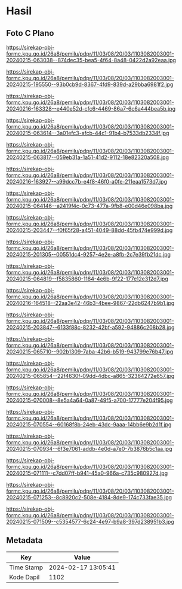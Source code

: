 # Hasil

## Foto C Plano

https://sirekap-obj-formc.kpu.go.id/26a8/pemilu/pdpr/11/03/08/20/03/1103082003001-20240215-063038--874dec35-bea5-4f64-8a48-0422d2a92eaa.jpg

https://sirekap-obj-formc.kpu.go.id/26a8/pemilu/pdpr/11/03/08/20/03/1103082003001-20240215-195550--93b0cb9d-8367-4fd9-839d-a29bba6981f2.jpg

https://sirekap-obj-formc.kpu.go.id/26a8/pemilu/pdpr/11/03/08/20/03/1103082003001-20240216-163328--e440e52d-cfc6-4469-86a7-6c6a444bea5b.jpg

https://sirekap-obj-formc.kpu.go.id/26a8/pemilu/pdpr/11/03/08/20/03/1103082003001-20240215-063614--3a01efc3-afcb-44c1-91b4-b7533db2334f.jpg

https://sirekap-obj-formc.kpu.go.id/26a8/pemilu/pdpr/11/03/08/20/03/1103082003001-20240215-063817--059eb31a-1a51-41d2-9112-18e82320a508.jpg

https://sirekap-obj-formc.kpu.go.id/26a8/pemilu/pdpr/11/03/08/20/03/1103082003001-20240216-163927--a99dcc7b-e4f8-46f0-a0fe-211eaa1573d7.jpg

https://sirekap-obj-formc.kpu.go.id/26a8/pemilu/pdpr/11/03/08/20/03/1103082003001-20240215-064146--a2419f4c-0c73-477a-9fb8-e00d46e098ba.jpg

https://sirekap-obj-formc.kpu.go.id/26a8/pemilu/pdpr/11/03/08/20/03/1103082003001-20240215-203447--f0f65f28-a451-4049-88dd-45fb474e999d.jpg

https://sirekap-obj-formc.kpu.go.id/26a8/pemilu/pdpr/11/03/08/20/03/1103082003001-20240215-201305--00551dc4-9257-4e2e-a8fb-2c7e39fb21dc.jpg

https://sirekap-obj-formc.kpu.go.id/26a8/pemilu/pdpr/11/03/08/20/03/1103082003001-20240215-064819--f5835860-1184-4e6b-9f22-177e12e312d7.jpg

https://sirekap-obj-formc.kpu.go.id/26a8/pemilu/pdpr/11/03/08/20/03/1103082003001-20240216-164518--22aa3e42-46b3-4bee-9867-22db6247b9b1.jpg

https://sirekap-obj-formc.kpu.go.id/26a8/pemilu/pdpr/11/03/08/20/03/1103082003001-20240215-203847--6133f88c-8232-42bf-a592-94886c208b28.jpg

https://sirekap-obj-formc.kpu.go.id/26a8/pemilu/pdpr/11/03/08/20/03/1103082003001-20240215-065710--902b1309-7aba-42b6-b519-943799e76b47.jpg

https://sirekap-obj-formc.kpu.go.id/26a8/pemilu/pdpr/11/03/08/20/03/1103082003001-20240215-065854--22f4630f-09dd-4dbc-a865-32364272e657.jpg

https://sirekap-obj-formc.kpu.go.id/26a8/pemilu/pdpr/11/03/08/20/03/1103082003001-20240215-070008--8e5a4a64-0a87-49f5-a700-17777e204f95.jpg

https://sirekap-obj-formc.kpu.go.id/26a8/pemilu/pdpr/11/03/08/20/03/1103082003001-20240215-070554--60168f8b-24eb-43dc-9aaa-14bb6e9b2d1f.jpg

https://sirekap-obj-formc.kpu.go.id/26a8/pemilu/pdpr/11/03/08/20/03/1103082003001-20240215-070934--6f3e7061-addb-4e0d-a7e0-7b3876b5c1aa.jpg

https://sirekap-obj-formc.kpu.go.id/26a8/pemilu/pdpr/11/03/08/20/03/1103082003001-20240215-071111--c7dd07ff-b941-45a0-966a-c735c980927d.jpg

https://sirekap-obj-formc.kpu.go.id/26a8/pemilu/pdpr/11/03/08/20/03/1103082003001-20240215-071253--8c8920c2-508e-4184-8de9-174c733fae35.jpg

https://sirekap-obj-formc.kpu.go.id/26a8/pemilu/pdpr/11/03/08/20/03/1103082003001-20240215-071509--c5354577-6c24-4e97-b9a8-397d238951b3.jpg


## Metadata

| Key        | Value               |
| ---------- | ------------------- |
| Time Stamp | 2024-02-17 13:05:41 |
| Kode Dapil | 1102                |



